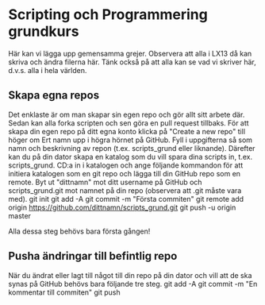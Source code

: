 # Scripting och Programmering grundkurs #

Här kan vi lägga upp gemensamma grejer. Observera att alla i LX13 då kan skriva och ändra filerna här. Tänk också på att alla kan se vad vi skriver här, d.v.s. alla i hela världen.


## Skapa egna repos ##

Det enklaste är om man skapar sin egen repo och gör allt sitt arbete där.
Sedan kan alla forka scripten och sen göra en pull request tillbaks.
För att skapa din egen repo på ditt egna konto klicka på "Create a new repo" till höger om Ert namn upp i högra hörnet på GitHub. Fyll i uppgifterna så som namn och beskrivning av repon (t.ex. scripts\_grund eller liknande). Därefter kan du på din dator skapa en katalog som du vill spara dina scripts in, t.ex. scripts\_grund. CD:a in i katalogen och ange följande kommandon för att initiera katalogen som en git repo och lägga till din GitHub repo som en remote.
Byt ut "dittnamn" mot ditt username på GitHub och scripts\_grund.git mot namnet på din repo (observera att .git måste vara med).
	git init
	git add -A
	git commit -m "Första commiten"
	git remote add origin https://github.com/dittnamn/scripts_grund.git
	git push -u origin master

Alla dessa steg behövs bara första gången!

## Pusha ändringar till befintlig repo ##

När du ändrat eller lagt till något till din repo på din dator och vill att de ska synas på GitHub behövs bara följande tre steg.
	git add -A
	git commit -m "En kommentar till commiten"
	git push
